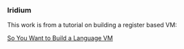 ### Iridium

This work is from a tutorial on building a register based VM:

[So You Want to Build a Language VM](https://blog.subnetzero.io/post/building-language-vm-part-00/)